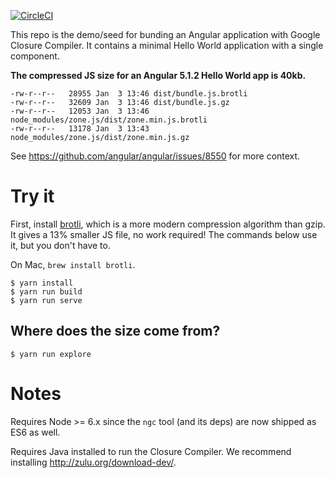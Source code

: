 [![CircleCI](https://circleci.com/gh/angular/closure-demo.svg?style=svg)](https://circleci.com/gh/angular/closure-demo)

This repo is the demo/seed for bunding an Angular application with Google Closure Compiler.
It contains a minimal Hello World application with a single component.

**The compressed JS size for an Angular 5.1.2 Hello World app is 40kb.**

```
-rw-r--r--   28955 Jan  3 13:46 dist/bundle.js.brotli
-rw-r--r--   32609 Jan  3 13:46 dist/bundle.js.gz
-rw-r--r--   12053 Jan  3 13:46 node_modules/zone.js/dist/zone.min.js.brotli
-rw-r--r--   13178 Jan  3 13:43 node_modules/zone.js/dist/zone.min.js.gz
```

See https://github.com/angular/angular/issues/8550 for more context.

# Try it

First, install [brotli], which is a more modern compression algorithm than gzip.
It gives a 13% smaller JS file, no work required!
The commands below use it, but you don't have to.

On Mac, `brew install brotli`.

``` shell
$ yarn install
$ yarn run build
$ yarn run serve
```

[brotli]: https://github.com/google/brotli

## Where does the size come from?

``` shell
$ yarn run explore
```

# Notes

Requires Node >= 6.x since the `ngc` tool (and its deps) are now shipped as ES6 as well.

Requires Java installed to run the Closure Compiler. We recommend installing http://zulu.org/download-dev/.
